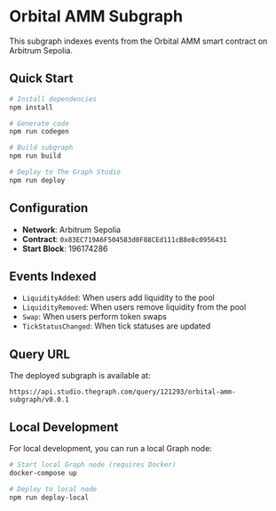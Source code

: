 # Orbital AMM Subgraph

This subgraph indexes events from the Orbital AMM smart contract on Arbitrum Sepolia.

## Quick Start

```bash
# Install dependencies
npm install

# Generate code
npm run codegen

# Build subgraph
npm run build

# Deploy to The Graph Studio
npm run deploy
```

## Configuration

- **Network**: Arbitrum Sepolia
- **Contract**: `0x83EC719A6F504583d0F88CEd111cB8e8c0956431`
- **Start Block**: 196174286

## Events Indexed

- `LiquidityAdded`: When users add liquidity to the pool
- `LiquidityRemoved`: When users remove liquidity from the pool
- `Swap`: When users perform token swaps
- `TickStatusChanged`: When tick statuses are updated

## Query URL

The deployed subgraph is available at:
```
https://api.studio.thegraph.com/query/121293/orbital-amm-subgraph/v0.0.1
```

## Local Development

For local development, you can run a local Graph node:

```bash
# Start local Graph node (requires Docker)
docker-compose up

# Deploy to local node
npm run deploy-local
```

